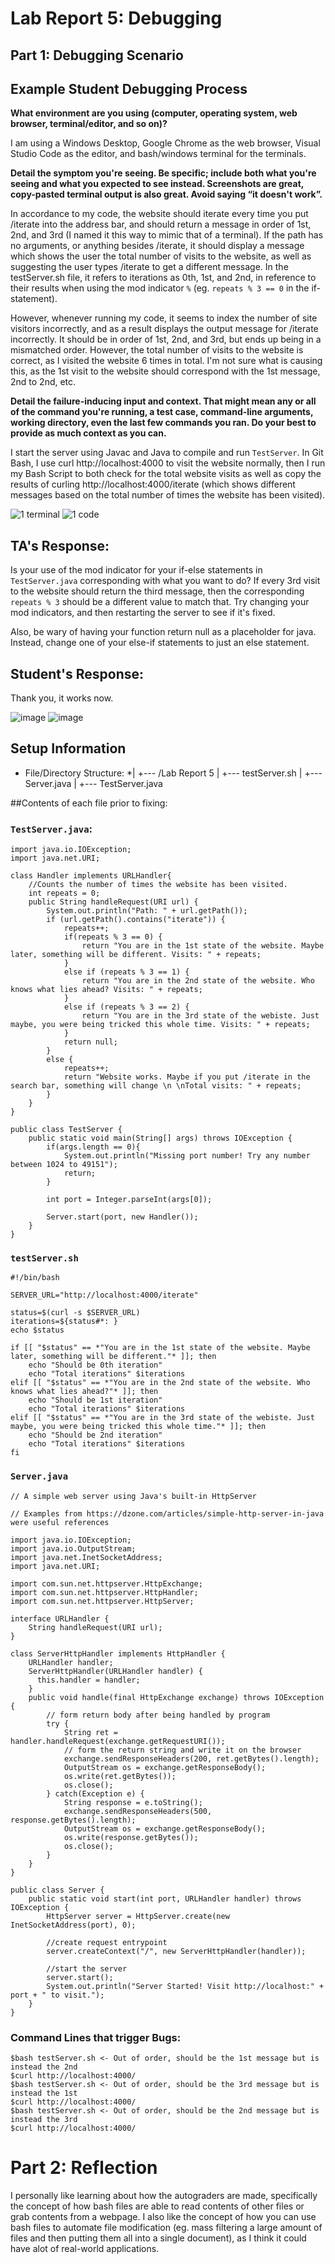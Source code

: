 # Lab Report 5: Debugging

## Part 1: Debugging Scenario

## Example Student Debugging Process

**What environment are you using (computer, operating system, web browser, terminal/editor, and so on)?**

I am using a Windows Desktop, Google Chrome as the web browser, Visual Studio Code as the editor, and bash/windows terminal for the terminals.

**Detail the symptom you're seeing. Be specific; include both what you're seeing and what you expected to see instead. Screenshots are great, copy-pasted terminal output is also great. Avoid saying “it doesn't work”.**

In accordance to my code, the website should iterate every time you put /iterate into the address bar, and should return a message in order of 1st, 2nd, and 3rd (I named it this way to mimic that of a terminal). If the path has no arguments, or anything besides /iterate, it should display a message which shows the user the total number of visits to the website, as well as suggesting the user types /iterate to get a different message. In the testServer.sh file, it refers to iterations as 0th, 1st, and 2nd, in reference to their results when using the mod indicator `%` (eg. `repeats % 3 == 0` in the if-statement).

However, whenever running my code, it seems to index the number of site visitors incorrectly, and as a result displays the output message for /iterate incorrectly. It should be in order of 1st, 2nd, and 3rd, but ends up being in a mismatched order. However, the total number of visits to the website is correct, as I visited the website 6 times in total. I'm not sure what is causing this, as the 1st visit to the website should correspond with the 1st message, 2nd to 2nd, etc.

**Detail the failure-inducing input and context. That might mean any or all of the command you're running, a test case, command-line arguments, working directory, even the last few commands you ran. Do your best to provide as much context as you can.**

I start the server using Javac and Java to compile and run `TestServer`. In Git Bash, I use curl http://localhost:4000 to visit the website normally, then I run my Bash Script to both check for the total website visits as well as copy the results of curling http://localhost:4000/iterate (which shows different messages based on the total number of times the website has been visited).

![1 terminal](https://github.com/Reckswell/CSE-15L-Lab-Report-5/assets/73510375/f40503f8-a8cc-4b09-89a7-e4fee032ede0)
![1 code](https://github.com/Reckswell/CSE-15L-Lab-Report-5/assets/73510375/ce2edb2d-e6ea-4b2f-bf51-346478dea080)

## TA's Response:
Is your use of the mod indicator for your if-else statements in `TestServer.java` corresponding with what you want to do? If every 3rd visit to the website should return the third message, then the corresponding `repeats % 3` should be a different value to match that. Try changing your mod indicators, and then restarting the server to see if it's fixed.

Also, be wary of having your function return null as a placeholder for java. Instead, change one of your else-if statements to just an else statement.

## Student's Response:
Thank you, it works now.

![image](https://github.com/Reckswell/CSE-15L-Lab-Report-5/assets/73510375/cc5960e7-3839-437f-9c5d-c2dba7f528e1)
![image](https://github.com/Reckswell/CSE-15L-Lab-Report-5/assets/73510375/5360e5e3-e343-48e3-982b-45e9c88a8746)

## Setup Information
* File/Directory Structure:
*| +--- /Lab Report 5
     | +--- testServer.sh
     | +--- Server.java
     | +--- TestServer.java

##Contents of each file prior to fixing:
### `TestServer.java`:
```
import java.io.IOException;
import java.net.URI;

class Handler implements URLHandler{
    //Counts the number of times the website has been visited.
    int repeats = 0;
    public String handleRequest(URI url) {
        System.out.println("Path: " + url.getPath());
        if (url.getPath().contains("iterate")) {
            repeats++;
            if(repeats % 3 == 0) {
                return "You are in the 1st state of the website. Maybe later, something will be different. Visits: " + repeats;
            }
            else if (repeats % 3 == 1) {
                return "You are in the 2nd state of the website. Who knows what lies ahead? Visits: " + repeats;
            }
            else if (repeats % 3 == 2) {
                return "You are in the 3rd state of the webiste. Just maybe, you were being tricked this whole time. Visits: " + repeats;
            }
            return null;
        }
        else {
            repeats++;
            return "Website works. Maybe if you put /iterate in the search bar, something will change \n \nTotal visits: " + repeats;
        }
    }
}

public class TestServer {
    public static void main(String[] args) throws IOException {
        if(args.length == 0){
            System.out.println("Missing port number! Try any number between 1024 to 49151");
            return;
        }

        int port = Integer.parseInt(args[0]);

        Server.start(port, new Handler());
    }
}
```
### `testServer.sh`
```
#!/bin/bash

SERVER_URL="http://localhost:4000/iterate"

status=$(curl -s $SERVER_URL)
iterations=${status#*: }
echo $status

if [[ "$status" == *"You are in the 1st state of the website. Maybe later, something will be different."* ]]; then
    echo "Should be 0th iteration"
    echo "Total iterations" $iterations
elif [[ "$status" == *"You are in the 2nd state of the website. Who knows what lies ahead?"* ]]; then
    echo "Should be 1st iteration"
    echo "Total iterations" $iterations
elif [[ "$status" == *"You are in the 3rd state of the webiste. Just maybe, you were being tricked this whole time."* ]]; then
    echo "Should be 2nd iteration"
    echo "Total iterations" $iterations
fi   
```
### `Server.java`
```
// A simple web server using Java's built-in HttpServer

// Examples from https://dzone.com/articles/simple-http-server-in-java were useful references

import java.io.IOException;
import java.io.OutputStream;
import java.net.InetSocketAddress;
import java.net.URI;

import com.sun.net.httpserver.HttpExchange;
import com.sun.net.httpserver.HttpHandler;
import com.sun.net.httpserver.HttpServer;

interface URLHandler {
    String handleRequest(URI url);
}

class ServerHttpHandler implements HttpHandler {
    URLHandler handler;
    ServerHttpHandler(URLHandler handler) {
      this.handler = handler;
    }
    public void handle(final HttpExchange exchange) throws IOException {
        // form return body after being handled by program
        try {
            String ret = handler.handleRequest(exchange.getRequestURI());
            // form the return string and write it on the browser
            exchange.sendResponseHeaders(200, ret.getBytes().length);
            OutputStream os = exchange.getResponseBody();
            os.write(ret.getBytes());
            os.close();
        } catch(Exception e) {
            String response = e.toString();
            exchange.sendResponseHeaders(500, response.getBytes().length);
            OutputStream os = exchange.getResponseBody();
            os.write(response.getBytes());
            os.close();
        }
    }
}

public class Server {
    public static void start(int port, URLHandler handler) throws IOException {
        HttpServer server = HttpServer.create(new InetSocketAddress(port), 0);

        //create request entrypoint
        server.createContext("/", new ServerHttpHandler(handler));

        //start the server
        server.start();
        System.out.println("Server Started! Visit http://localhost:" + port + " to visit.");
    }
}
```

### Command Lines that trigger Bugs:
```
$bash testServer.sh <- Out of order, should be the 1st message but is instead the 2nd
$curl http://localhost:4000/
$bash testServer.sh <- Out of order, should be the 3rd message but is instead the 1st
$curl http://localhost:4000/
$bash testServer.sh <- Out of order, should be the 2nd message but is instead the 3rd
$curl http://localhost:4000/
```

# Part 2: Reflection
I personally like learning about how the autograders are made, specifically the concept of how bash files are able to read contents of other files or grab contents from a webpage. I also like the concept of how you can use bash files to automate file modification (eg. mass filtering a large amount of files and then putting them all into a single document), as I think it could have alot of real-world applications.
